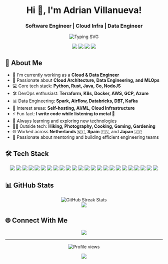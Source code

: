 <h1 align="center">Hi 👋, I'm Adrian Villanueva!</h1>
<h3 align="center">Software Engineer | Cloud Infra | Data Engineer</h3>

<div align="center">
  <img src="https://readme-typing-svg.herokuapp.com?font=Fira+Code&pause=1000&width=435&lines=Software+Engineer;Data+Engineering+%26+MLOps;Cloud+Architecture;Python+%26+Rust+Developer;Always+Learning" alt="Typing SVG" />
</div>

<p align="center">
  <img src="https://img.shields.io/badge/Focus-Software%20Architecture-brightgreen" />
  <img src="https://img.shields.io/badge/Nationality-Spain%20(EU)-red" />
  <img src="https://img.shields.io/badge/Languages-English%20%26%20Spanish-blue" />
  <img src="https://img.shields.io/badge/🇯🇵-Living-yellow" />
</p>

## 💫 About Me

- 🔭 I'm currently working as a **Cloud & Data Engineer**
- 🌱 Passionate about **Cloud Architecture, Data Engineering, and MLOps**
- 💻 Core tech stack: **Python, Rust, Java, Go, NodeJS**
- 🛠 DevOps enthusiast: **Terraform, K8s, Docker, AWS, GCP, Azure**
- 📊 Data Engineering: **Spark, Airflow, Databricks, DBT, Kafka**
- 🌟 Interest areas: **Self-hosting, AI/ML, Cloud Infrastructure**
- ⚡ Fun fact: **I write code while listening to metal 🤘**
- 🎯 Always learning and exploring new technologies
- 🏃‍♂️ Outside tech: **Hiking, Photography, Cooking, Gaming, Gardening**
- 🌐 Worked across **Netherlands** 🇳🇱, **Spain** 🇪🇸, and **Japan** 🇯🇵
- 🤝 Passionate about mentoring and building efficient engineering teams

## 🛠️ Tech Stack

<p align="center">
  <!-- Languages -->
  <img src="https://img.shields.io/badge/python-%233776AB.svg?style=for-the-badge&logo=python&logoColor=white" />
  <img src="https://img.shields.io/badge/rust-%23000000.svg?style=for-the-badge&logo=rust&logoColor=white" />
  <img src="https://img.shields.io/badge/javascript-%23323330.svg?style=for-the-badge&logo=javascript&logoColor=%23F7DF1E" />
  <img src="https://img.shields.io/badge/typescript-%23007ACC.svg?style=for-the-badge&logo=typescript&logoColor=white" />
  <img src="https://img.shields.io/badge/java-%23ED8B00.svg?style=for-the-badge&logo=openjdk&logoColor=white" />
  <img src="https://img.shields.io/badge/c-%2300599C.svg?style=for-the-badge&logo=c&logoColor=white" />
  <img src="https://img.shields.io/badge/c++-%2300599C.svg?style=for-the-badge&logo=c%2B%2B&logoColor=white" />
  <img src="https://img.shields.io/badge/shell_script-%23121011.svg?style=for-the-badge&logo=gnu-bash&logoColor=white" />

  <!-- Frameworks & Libraries -->
  <img src="https://img.shields.io/badge/react-%2320232a.svg?style=for-the-badge&logo=react&logoColor=%2361DAFB" />
  <img src="https://img.shields.io/badge/node.js-6DA55F?style=for-the-badge&logo=node.js&logoColor=white" />

  <!-- Databases -->
  <img src="https://img.shields.io/badge/postgres-%23316192.svg?style=for-the-badge&logo=postgresql&logoColor=white" />
  <img src="https://img.shields.io/badge/Databricks-%23FF3621.svg?style=for-the-badge&logo=databricks&logoColor=white" />
  <img src="https://img.shields.io/badge/redis-%23DD0031.svg?style=for-the-badge&logo=redis&logoColor=white" />
  <img src="https://img.shields.io/badge/mysql-%2300f.svg?style=for-the-badge&logo=mysql&logoColor=white" />

  <!-- Cloud & DevOps -->
  <img src="https://img.shields.io/badge/terraform-%235835CC.svg?style=for-the-badge&logo=terraform&logoColor=white" />
  <img src="https://img.shields.io/badge/terragrunt-%235835CC.svg?style=for-the-badge&logo=terraform&logoColor=white" />
  <img src="https://img.shields.io/badge/AWS-%23FF9900.svg?style=for-the-badge&logo=amazon-aws&logoColor=white" />
  <img src="https://img.shields.io/badge/kubernetes-%23326ce5.svg?style=for-the-badge&logo=kubernetes&logoColor=white" />
  <img src="https://img.shields.io/badge/docker-%230db7ed.svg?style=for-the-badge&logo=docker&logoColor=white" />
  <img src="https://img.shields.io/badge/github%20actions-%232671E5.svg?style=for-the-badge&logo=githubactions&logoColor=white" />

  <!-- Operating Systems -->
  <img src="https://img.shields.io/badge/Linux-FCC624?style=for-the-badge&logo=linux&logoColor=black" />
  <img src="https://img.shields.io/badge/macOS-000000?style=for-the-badge&logo=apple&logoColor=white" />

  <!-- AI & ML -->
  <img src="https://img.shields.io/badge/MLOps-%23FF6F00.svg?style=for-the-badge&logo=tensorflow&logoColor=white" />
  <img src="https://img.shields.io/badge/Data_Engineering-%234285F4.svg?style=for-the-badge&logo=apache-spark&logoColor=white" />
</p>


## 📊 GitHub Stats

<div align="center">
  <img src="https://github-readme-streak-stats.herokuapp.com/?user=adrianvillanueva997&theme=auto" alt="GitHub Streak Stats" />
</div>


<div align="center">
  <img src="https://github-readme-stats.vercel.app/api/top-langs/?username=adrianvillanueva997&theme=auto&hide_border=true&layout=compact&langs_count=25&hide=css,html,yacc" align="center" />
</div>

## 🌐 Connect With Me

<p align="center">
  <a href="https://linkedin.com/in/adrian-villanueva-martinez/">
    <img src="https://img.shields.io/badge/linkedin-%230077B5.svg?style=for-the-badge&logo=linkedin&logoColor=white" />
  </a>

</p>

---
<p align="center">
  <img src="https://komarev.com/ghpvc/?username=adrianvillanueva997&label=Profile%20views&color=0e75b6&style=flat" alt="Profile views" />
</p>
<div align="center">
  <a href="https://paypal.me/thexiao77" target="_blank" style="display: inline-block;">
    <img src="https://img.shields.io/badge/Donate-PayPal-blue.svg?style=flat-square" align="center" />
  </a>
</div>

